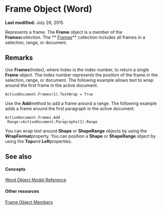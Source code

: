 
# Frame Object (Word)

 **Last modified:** July 28, 2015

Represents a frame. The  **Frame** object is a member of the **Frames**collection. The  ** [Frames](d0f526b5-ae1d-ad7a-0da3-5a7b30526b55.md)** collection includes all frames in a selection, range, or document.

## Remarks

Use  **Frames**(Index), where Index is the index number, to return a single  **Frame** object. The index number represents the position of the frame in the selection, range, or document. The following example allows text to wrap around the first frame in the active document.


```
ActiveDocument.Frames(1).TextWrap = True
```

Use the  **Add**method to add a frame around a range. The following example adds a frame around the first paragraph in the active document.




```
ActiveDocument.Frames.Add _ 
 Range:=ActiveDocument.Paragraphs(1).Range
```

You can wrap text around  **Shape** or **ShapeRange** objects by using the **WrapFormat**property. You can position a  **Shape** or **ShapeRange** object by using the **Top**and  **Left**properties.


## See also


#### Concepts


 [Word Object Model Reference](be452561-b436-bb9b-6f94-3faa9a74a6fd.md)
#### Other resources


 [Frame Object Members](0db55cff-e185-d4da-95b3-9c2c789cb5fe.md)

